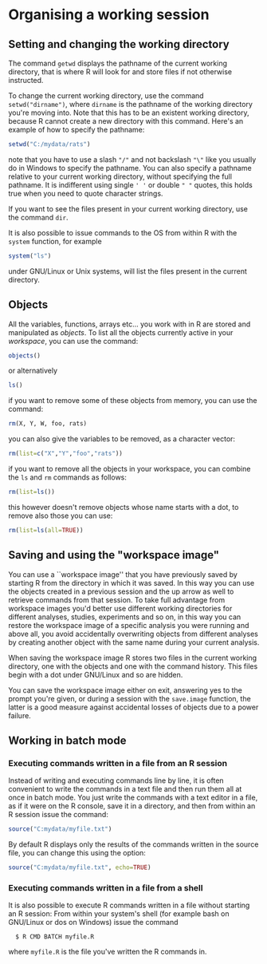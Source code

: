 # Organising a working session

## Setting and changing the working directory

The command `getwd` displays the pathname of the current working directory, that is where R will look for and store files if not otherwise instructed.

To change the current working directory, use the command `setwd("dirname")`, where `dirname` is the pathname of the working directory you're moving into. Note that this has to be an existent working directory, because R cannot create a new directory with this command. Here's an example of how to specify the pathname:

```r
setwd("C:/mydata/rats")
```
note that you have to use a slash `"/"` and not backslash  `"\"` like you usually do in Windows to specify the pathname.
You can also specify a pathname relative to your current working directory, without specifying the full pathname. It is indifferent using single `' '` or double `" "` quotes, this holds true when you need to quote character strings.

If you want to see the files present in your current working directory, use the command `dir`.

It is also possible to issue commands to the OS from within R with the `system` function, for example

```r
system("ls")
```
under GNU/Linux or Unix systems, will list the files present in the current directory.

## Objects

All the variables, functions, arrays etc... you work with in R are stored and manipulated as *objects*. To list all the objects currently active in your *workspace*, you can use the command:

```r
objects()
```
or alternatively

```r
ls()
```

if you want to remove some of these objects from memory, you can use the command:

```r
rm(X, Y, W, foo, rats)
```
you can also give the variables to be removed, as a character vector:

```r
rm(list=c("X","Y","foo","rats"))
```
if you want to remove all the objects in your workspace, you can combine the `ls` and `rm` commands as follows:

```r
rm(list=ls())
```
this however doesn't remove objects whose name starts with a dot, to remove also those you can use:

```r
rm(list=ls(all=TRUE))
```

## Saving and using the "workspace image"

You can use a ``workspace image'' that you have previously saved by starting R from the directory in which it was saved. In this way you can use the objects created in a previous session and the up arrow as well to retrieve commands from that session. To take full advantage from workspace images you'd better use different working directories for different analyses, studies, experiments and so on, in this way you can restore the workspace image of a specific analysis you were running and above all, you avoid accidentally overwriting objects from different analyses by creating another object with the same name during your current analysis.

When saving the workspace image R stores two files in the current working directory, one with the objects and one with the command history. This files begin with a dot under GNU/Linux and so are hidden.

You can save the workspace image either on exit, answering yes to the prompt you're given, or during a session with the `save.image` function, the latter is a good measure against accidental losses of objects due to a power failure.

## Working in batch mode

### Executing commands written in a file from an R session
 Instead of writing and executing commands line by line, it is often convenient to write the commands in a text file and then run them all at once in batch mode. You just write the commands with a text editor in a file, as if it were on the R console, save it in a directory, and then from within an R session issue the command:

```r
source("C:mydata/myfile.txt")
```
By default R displays only the results of the commands written in the source file, you can change this using the option:

```r
source("C:mydata/myfile.txt", echo=TRUE)
```

### Executing commands written in a file from a shell
It is also possible to execute R commands written in a file without starting an R session: From within your system's shell (for example bash on GNU/Linux or dos on Windows) issue the command
```
  $ R CMD BATCH myfile.R
```
where `myfile.R` is the file you've written the R commands in. 
